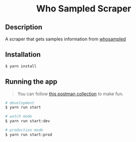 <h1 align="center">Who Sampled Scraper</h1>

## Description

A scraper that gets samples information from [whosampled](https://www.whosampled.com)

## Installation

```bash
$ yarn install
```

## Running the app

> You can follow [this postman collection](https://documenter.getpostman.com/view/9591924/SzYUah8C) to make fun.

```bash
# development
$ yarn run start

# watch mode
$ yarn run start:dev

# production mode
$ yarn run start:prod
```